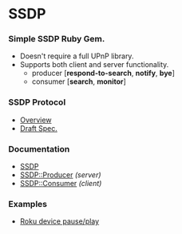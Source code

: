 SSDP
====

### Simple SSDP Ruby Gem. ###

* Doesn't require a full UPnP library.
* Supports both client and server functionality.
  * producer [**respond-to-search**, **notify**, **bye**]
  * consumer [**search**, **monitor**]

### SSDP Protocol ###
* [Overview](http://en.wikipedia.org/wiki/Simple_Service_Discovery_Protocol)
* [Draft Spec.](https://tools.ietf.org/html/draft-cai-ssdp-v1-03)

### Documentation ###
* [SSDP](doc/ssdp.md)
* [SSDP::Producer](doc/producer.md) *(server)*
* [SSDP::Consumer](doc/consumer.md) *(client)*

### Examples ###
* [Roku device pause/play](example/roku_play_pause.rb)
